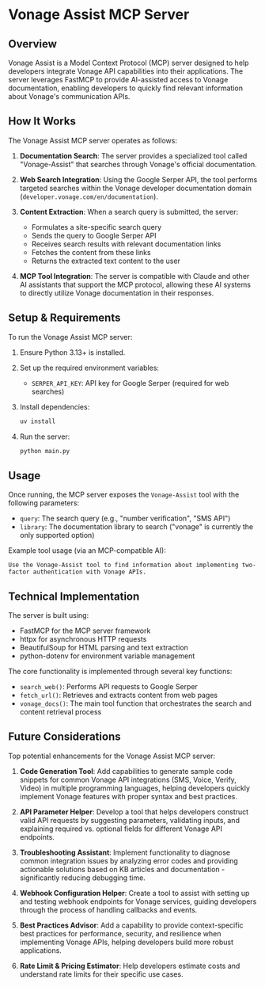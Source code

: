 # Vonage Assist MCP Server

## Overview

Vonage Assist is a Model Context Protocol (MCP) server designed to help developers integrate Vonage API capabilities into their applications. The server leverages FastMCP to provide AI-assisted access to Vonage documentation, enabling developers to quickly find relevant information about Vonage's communication APIs.

## How It Works

The Vonage Assist MCP server operates as follows:

1. **Documentation Search**: The server provides a specialized tool called "Vonage-Assist" that searches through Vonage's official documentation.

2. **Web Search Integration**: Using the Google Serper API, the tool performs targeted searches within the Vonage developer documentation domain (`developer.vonage.com/en/documentation`).

3. **Content Extraction**: When a search query is submitted, the server:
   - Formulates a site-specific search query
   - Sends the query to Google Serper API
   - Receives search results with relevant documentation links
   - Fetches the content from these links
   - Returns the extracted text content to the user

4. **MCP Tool Integration**: The server is compatible with Claude and other AI assistants that support the MCP protocol, allowing these AI systems to directly utilize Vonage documentation in their responses.

## Setup & Requirements

To run the Vonage Assist MCP server:

1. Ensure Python 3.13+ is installed.

2. Set up the required environment variables:
   - `SERPER_API_KEY`: API key for Google Serper (required for web searches)

3. Install dependencies:
   ```bash
   uv install
   ```

4. Run the server:
   ```bash
   python main.py
   ```

## Usage

Once running, the MCP server exposes the `Vonage-Assist` tool with the following parameters:

- `query`: The search query (e.g., "number verification", "SMS API")
- `library`: The documentation library to search ("vonage" is currently the only supported option)

Example tool usage (via an MCP-compatible AI):
```
Use the Vonage-Assist tool to find information about implementing two-factor authentication with Vonage APIs.
```

## Technical Implementation

The server is built using:
- FastMCP for the MCP server framework
- httpx for asynchronous HTTP requests
- BeautifulSoup for HTML parsing and text extraction
- python-dotenv for environment variable management

The core functionality is implemented through several key functions:
- `search_web()`: Performs API requests to Google Serper
- `fetch_url()`: Retrieves and extracts content from web pages
- `vonage_docs()`: The main tool function that orchestrates the search and content retrieval process

## Future Considerations

Top potential enhancements for the Vonage Assist MCP server:

1. **Code Generation Tool**: Add capabilities to generate sample code snippets for common Vonage API integrations (SMS, Voice, Verify, Video) in multiple programming languages, helping developers quickly implement Vonage features with proper syntax and best practices.

2. **API Parameter Helper**: Develop a tool that helps developers construct valid API requests by suggesting parameters, validating inputs, and explaining required vs. optional fields for different Vonage API endpoints.

3. **Troubleshooting Assistant**: Implement functionality to diagnose common integration issues by analyzing error codes and providing actionable solutions based on KB articles and documentation - significantly reducing debugging time.

4. **Webhook Configuration Helper**: Create a tool to assist with setting up and testing webhook endpoints for Vonage services, guiding developers through the process of handling callbacks and events.

5. **Best Practices Advisor**: Add a capability to provide context-specific best practices for performance, security, and resilience when implementing Vonage APIs, helping developers build more robust applications.

6. **Rate Limit & Pricing Estimator**: Help developers estimate costs and understand rate limits for their specific use cases.
